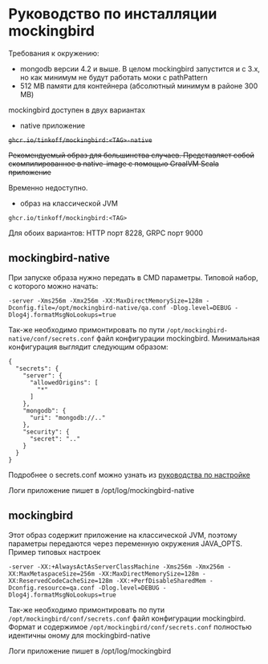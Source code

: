 # Руководство по инсталляции mockingbird

Требования к окружению:
- mongodb версии 4.2 и выше. В целом mockingbird запустится и с 3.x, но как минимум не будут работать моки с pathPattern
- 512 MB памяти для контейнера (абсолютный минимум в районе 300 MB)

mockingbird доступен в двух вариантах
- native приложение

~~`ghcr.io/tinkoff/mockingbird:<TAG>-native`~~

~~Рекомендуемый образ для большинства случаев. Представляет собой скомпилированное в native-image с помощью GraalVM Scala приложение~~

Временно недоступно.

- образ на классической JVM

`ghcr.io/tinkoff/mockingbird:<TAG>`

Для обоих вариантов: HTTP порт 8228, GRPC порт 9000

## mockingbird-native

При запуске образа нужно передать в CMD параметры. Типовой набор, с которого можно начать:

`-server -Xms256m -Xmx256m -XX:MaxDirectMemorySize=128m -Dconfig.file=/opt/mockingbird-native/qa.conf -Dlog.level=DEBUG -Dlog4j.formatMsgNoLookups=true`

Так-же необходимо примонтировать по пути `/opt/mockingbird-native/conf/secrets.conf` файл конфигурации mockingbird.
Минимальная конфигурация выглядит следующим образом:

```
{
  "secrets": {
    "server": {
      "allowedOrigins": [
        "*"
      ]
    },
    "mongodb": {
      "uri": "mongodb://.."
    },
    "security": {
      "secret": ".."
    }
  }
}
```
Подробнее о secrets.conf можно узнать из [руководства по настройке](configuration.md)

Логи приложение пишет в /opt/log/mockingbird-native

## mockingbird

Этот образ содержит приложение на классической JVM, поэтому параметры передаются через переменную окружения JAVA_OPTS.
Пример типовых настроек

`-server -XX:+AlwaysActAsServerClassMachine -Xms256m -Xmx256m -XX:MaxMetaspaceSize=256m -XX:MaxDirectMemorySize=128m -XX:ReservedCodeCacheSize=128m -XX:+PerfDisableSharedMem -Dconfig.resource=qa.conf -Dlog.level=DEBUG -Dlog4j.formatMsgNoLookups=true`

Так-же необходимо примонтировать по пути `/opt/mockingbird/conf/secrets.conf` файл конфигурации mockingbird.
Формат и содержимое `/opt/mockingbird/conf/secrets.conf` полностью идентичны оному для mockingbird-native

Логи приложение пишет в /opt/log/mockingbird
